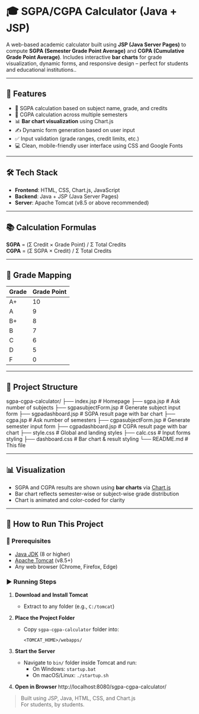# 🎓 SGPA/CGPA Calculator (Java + JSP)

A web-based academic calculator built using **JSP (Java Server Pages)** to compute **SGPA (Semester Grade Point Average)** and **CGPA (Cumulative Grade Point Average)**. Includes interactive **bar charts** for grade visualization, dynamic forms, and responsive design – perfect for students and educational institutions..

---

## 🌟 Features

- 📘 SGPA calculation based on subject name, grade, and credits  
- 📗 CGPA calculation across multiple semesters  
- 📊 **Bar chart visualization** using Chart.js  
- ✍️ Dynamic form generation based on user input  
- ✅ Input validation (grade ranges, credit limits, etc.)  
- 💻 Clean, mobile-friendly user interface using CSS and Google Fonts  

---

## 🛠️ Tech Stack

- **Frontend**: HTML, CSS, Chart.js, JavaScript  
- **Backend**: Java + JSP (Java Server Pages)  
- **Server**: Apache Tomcat (v8.5 or above recommended)

---

## 📚 Calculation Formulas

**SGPA** = (Σ Credit × Grade Point) / Σ Total Credits  
**CGPA** = (Σ SGPA × Credit) / Σ Total Credits

---

## 📌 Grade Mapping

| Grade | Grade Point |
|-------|-------------|
| A+    | 10          |
| A     | 9           |
| B+    | 8           |
| B     | 7           |
| C     | 6           |
| D     | 5           |
| F     | 0           |

---

## 📁 Project Structure

sgpa-cgpa-calculator/
├── index.jsp # Homepage
├── sgpa.jsp # Ask number of subjects
├── sgpasubjectForm.jsp # Generate subject input form
├── sgpadashboard.jsp # SGPA result page with bar chart
├── cgpa.jsp # Ask number of semesters
├── cgpasubjectForm.jsp # Generate semester input form
├── cgpadashboard.jsp # CGPA result page with bar chart
├── style.css # Global and landing styles
├── calc.css # Input forms styling
├── dashboard.css # Bar chart & result styling
└── README.md # This file


---

## 📊 Visualization

- SGPA and CGPA results are shown using **bar charts** via [Chart.js](https://www.chartjs.org/)
- Bar chart reflects semester-wise or subject-wise grade distribution
- Chart is animated and color-coded for clarity

---

## 🚀 How to Run This Project

### 🔧 Prerequisites

- [Java JDK](https://www.oracle.com/java/technologies/javase-jdk11-downloads.html) (8 or higher)
- [Apache Tomcat](https://tomcat.apache.org/) (v8.5+)
- Any web browser (Chrome, Firefox, Edge)

### ▶️ Running Steps

1. **Download and Install Tomcat**
   - Extract to any folder (e.g., `C:/tomcat`)

2. **Place the Project Folder**
   - Copy `sgpa-cgpa-calculator` folder into:
     ```
     <TOMCAT_HOME>/webapps/
     ```

3. **Start the Server**
   - Navigate to `bin/` folder inside Tomcat and run:
     - On Windows: `startup.bat`
     - On macOS/Linux: `./startup.sh`

4. **Open in Browser**
http://localhost:8080/sgpa-cgpa-calculator/

>Built  using JSP, Java, HTML, CSS, and Chart.js  
> For students, by students.
